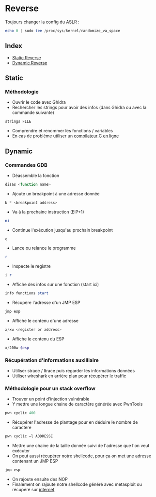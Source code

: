 # Reverse

Toujours changer la config du ASLR :
```powershell
echo 0 | sudo tee /proc/sys/kernel/randomize_va_space 
```

## Index

- [Static Reverse](#Static)
- [Dynamic Reverse](#Dynamic)

## Static

### Méthodologie

- Ouvrir le code avec Ghidra
- Rechercher les strings pour avoir des infos (dans Ghidra ou avec la commande suivante)
```powershell
strings FILE
```
- Comprendre et renommer les fonctions / variables
- En cas de problème utiliser un [compilateur C en ligne](https://godbolt.org/)

## Dynamic

### Commandes GDB

- Déassemble la fonction
```powershell
disas <function name>
```
- Ajoute un breakpoint à une adresse donnée
```powershell
b * <breakpoint address>
```
- Va à la prochaine instruction (EIP+1)
```powershell
ni
```
- Continue l'exécution jusqu'au prochain breakpoint
```powershell
c
```
- Lance ou relance le programme
```powershell
r
```
- Inspecte le registre
```powershell
i r
```
- Affiche des infos sur une fonction (start ici)
```powershell
info functions start
```
- Récupère l'adresse d'un JMP ESP
```powershell
jmp esp
```
- Affiche le contenu d'une adresse
```powershell
x/xw <register or address>
```
- Affiche le contenu du ESP
```powershell
x/200w $esp
```

### Récupération d'informations auxilliaire

- Utiliser strace / ltrace puis regarder les informations données
- Utiliser wireshark en arrière plan pour récupérer le traffic

### Méthodologie pour un stack overflow

- Trouver un point d'injection vulnérable
- Y mettre une longue chaine de caractère générée avec PwnTools
```powershell
pwn cyclic 400
```
- Récupérer l'adresse de plantage pour en déduire le nombre de caractère
```powershell
pwn cyclic –l ADDRESSE
```
- Mettre une chaine de la taille donnée suivi de l'adresse que l'on veut exécuter
- On peut aussi récupérer notre shellcode, pour ça on met une adresse contenant un JMP ESP
```powershell
jmp esp
```
- On rajoute ensuite des NOP
- Finalement on rajoute notre shellcode généré avec metasploit ou récupéré sur [internet](http://shell-storm.org/shellcode/)

